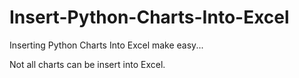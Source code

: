 # Insert-Python-Charts-Into-Excel
Inserting Python Charts Into Excel make easy...

Not all charts can be insert into Excel.
